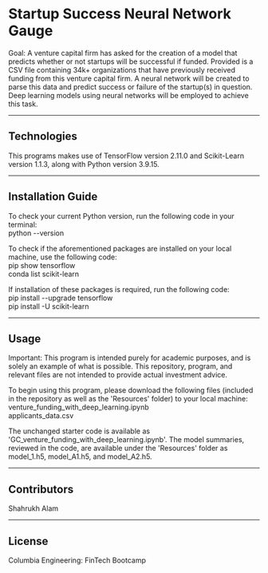 # Startup Success Neural Network Gauge
Goal: A venture capital firm has asked for the creation of a model that predicts whether or not startups will be successful if funded. Provided is a CSV file containing 34k+ organizations that have previously received funding from this venture capital firm. A neural network will be created to parse this data and predict success or failure of the startup(s) in question. Deep learning models using neural networks will be employed to achieve this task. 

---

## Technologies

This programs makes use of TensorFlow version 2.11.0 and Scikit-Learn version 1.1.3, along with Python version 3.9.15. 

---

## Installation Guide

To check your current Python version, run the following code in your terminal:    
python --version  

To check if the aforementioned packages are installed on your local machine, use the following code:    
pip show tensorflow    
conda list scikit-learn    

If installation of these packages is required, run the following code:     
pip install --upgrade tensorflow  
pip install -U scikit-learn   

---

## Usage

Important: This program is intended purely for academic purposes, and is solely an example of what is possible. This repository, program, and relevant files are not intended to provide actual investment advice.  

To begin using this program, please download the following files (included in the repository as well as the 'Resources' folder) to your local machine:  
venture_funding_with_deep_learning.ipynb  
applicants_data.csv

The unchanged starter code is available as 'GC_venture_funding_with_deep_learning.ipynb'. The model summaries, reviewed in the code, are available under the 'Resources' folder as model_1.h5, model_A1.h5, and model_A2.h5.  

---

## Contributors

Shahrukh Alam

---

## License

Columbia Engineering: FinTech Bootcamp
